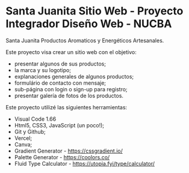# Santa Juanita Sitio Web - Proyecto Integrador Diseño Web - NUCBA
Santa Juanita Productos Aromaticos y Energéticos Artesanales.

Este proyecto visa crear un sitio web con el objetivo:
- presentar algunos de sus productos; 
- la marca y su logotipo; 
- explanaciones generales de algunos productos;
- formulário de contacto con mensaje;
- sub-página con login o sign-up para registro;
- presentar galería de fotos de los productos.

Este proyecto utilizé las siguientes herramientas:
- Visual Code 1.66
- Html5, CSS3, JavaScript (un poco!);
- Git y Github;
- Vercel;
- Canva;
- Gradient Generator - https://cssgradient.io/
- Palette Generator - https://coolors.co/
- Fluid Type Calculator - https://utopia.fyi/type/calculator/

